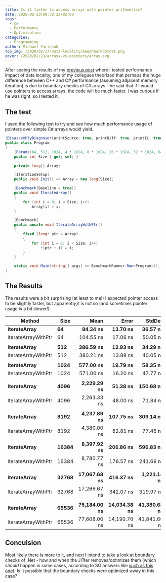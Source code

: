 ```yaml
---
title: Is it faster to access arrays with pointer arithmetics?
date: 2020-02-23T08:39:23+02:00
tags:
  - C#
  - Performance
  - Optimization
categories:
  - Programming
author: Michael Yarichuk
top_img: /2020/02/17/data-locality/benchmarkdotnet.png
cover: /2020/02/23/arrays-vs-pointers/array.svg
---
```

After seeing the results of my [previous post](/2020/02/17/data-locality/) where I tested performance impact of data locality, one of my collegues theorized that perhaps the huge difference between C++ and C# performance (assuming adjacent memory iteration) is due to boundary checks of C# arrays - he said that if I would use pointers to access arrays, the code will be much faster. I was curious if he was right, so I tested it.


## The test
I used the following test to try and see how much performance usage of pointers over simple C# arrays would yield.

```cs
[DisassemblyDiagnoser(printSource: true, printDiff: true, printIL: true)]
public class Program
{
    [Params(64, 512, 1024, 4 * 1024, 8 * 1024, 16 * 1024, 32 * 1024, 64 * 1024)]
    public int Size { get; set; }

    private long[] Array;

    [IterationSetup]
    public void Init() => Array = new long[Size];

    [Benchmark(Baseline = true)]
    public void IterateArray()
    {
        for (int i = 0; i < Size; i++)
            Array[i] = i;
    }

    [Benchmark]
    public unsafe void IterateArrayWithPtr()
    {
        fixed (long* ptr = Array)
        {
            for (int i = 0; i < Size; i++)
                *(ptr + i) = i; 
        }
    }

    static void Main(string[] args) => BenchmarkRunner.Run<Program>();
}
```

## The Results
The results were a bit surprising (at least to me!)
I expected pointer access to be slightly faster, but apparently,it is not so (and sometimes pointer usage is a bit slower!)

|              Method |  Size |         Mean |        Error |       StdDev |      Median | Ratio | RatioSD |
|-------------------- |------ |-------------:|-------------:|-------------:|------------:|------:|--------:|
|        **IterateArray** |    **64** |     **84.34 ns** |     **13.70 ns** |     **36.57 ns** |    **100.0 ns** |     **?** |       **?** |
| IterateArrayWithPtr |    64 |    104.55 ns |     17.06 ns |     50.05 ns |    150.0 ns |     ? |       ? |
|                     |       |              |              |              |             |       |         |
|        **IterateArray** |   **512** |    **386.59 ns** |     **12.93 ns** |     **34.29 ns** |    **400.0 ns** |  **1.00** |    **0.00** |
| IterateArrayWithPtr |   512 |    380.21 ns |     13.88 ns |     40.05 ns |    400.0 ns |  1.00 |    0.16 |
|                     |       |              |              |              |             |       |         |
|        **IterateArray** |  **1024** |    **577.00 ns** |     **19.79 ns** |     **58.35 ns** |    **600.0 ns** |  **1.00** |    **0.00** |
| IterateArrayWithPtr |  1024 |    571.00 ns |     16.20 ns |     47.77 ns |    600.0 ns |  1.00 |    0.13 |
|                     |       |              |              |              |             |       |         |
|        **IterateArray** |  **4096** |  **2,229.29 ns** |     **51.38 ns** |    **150.68 ns** |  **2,300.0 ns** |  **1.00** |    **0.00** |
| IterateArrayWithPtr |  4096 |  2,263.33 ns |     48.00 ns |     71.84 ns |  2,250.0 ns |  1.03 |    0.07 |
|                     |       |              |              |              |             |       |         |
|        **IterateArray** |  **8192** |  **4,237.89 ns** |    **107.75 ns** |    **309.14 ns** |  **4,400.0 ns** |  **1.00** |    **0.00** |
| IterateArrayWithPtr |  8192 |  4,380.00 ns |     82.81 ns |     77.46 ns |  4,400.0 ns |  1.03 |    0.07 |
|                     |       |              |              |              |             |       |         |
|        **IterateArray** | **16384** |  **8,397.92 ns** |    **206.86 ns** |    **596.83 ns** |  **8,700.0 ns** |  **1.00** |    **0.00** |
| IterateArrayWithPtr | 16384 |  8,780.77 ns |    176.57 ns |    241.69 ns |  8,900.0 ns |  1.05 |    0.07 |
|                     |       |              |              |              |             |       |         |
|        **IterateArray** | **32768** | **17,067.68 ns** |    **416.37 ns** |  **1,221.14 ns** | **17,500.0 ns** |  **1.00** |    **0.00** |
| IterateArrayWithPtr | 32768 | 17,266.67 ns |    342.07 ns |    319.97 ns | 17,400.0 ns |  1.03 |    0.09 |
|                     |       |              |              |              |             |       |         |
|        **IterateArray** | **65536** | **75,184.00 ns** | **14,034.38 ns** | **41,380.68 ns** | **84,750.0 ns** |  **1.00** |    **0.00** |
| IterateArrayWithPtr | 65536 | 77,608.00 ns | 14,190.70 ns | 41,841.60 ns | 93,250.0 ns |  1.06 |    0.19 |


## Conculsion
Most likely there is more to it, and next I intend to take a look at boundary checks of .Net - how and when the JITter removes/optimizes them (which *should* happen in some cases, according to SO answers like [such as this one](https://stackoverflow.com/a/29269531/320103)). Is it possible that the boundary checks were optimized-away in this case?